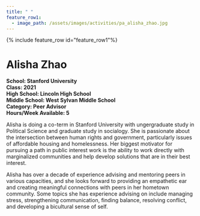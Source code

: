 ```yaml
---
title: " "
feature_row1:
  - image_path: /assets/images/activities/pa_alisha_zhao.jpg
---
```


{% include feature_row id="feature_row1"%}

# Alisha Zhao

**School: Stanford University**  
**Class: 2021**  
**High School: Lincoln High School**  
**Middle School: West Sylvan Middle School**  
**Category: Peer Advisor**  
**Hours/Week Available: 5**  

Alisha is doing a co-term in Stanford University with ungergraduate study in Political Science and graduate study in socialogy. She is passionate about the intersection between human rights and government, particularly issues of affordable housing and homelessness. Her biggest motivator for pursuing a path in public interest work is the ability to work directly with marginalized communities and help develop solutions that are in their best interest.

Alisha has over a decade of experience advising and mentoring peers in various capacities, and she looks forward to providing an empathetic ear and creating meaningful connections with peers in her hometown community. Some topics she has experience advising on include managing stress, strengthening communication, finding balance, resolving conflict, and developing a bicultural sense of self.

